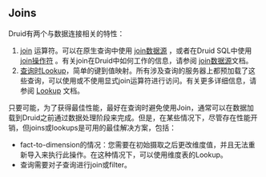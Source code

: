 <!-- toc -->
## Joins

Druid有两个与数据连接相关的特性：

1. [join](datasource.md#join) 运算符。可以在原生查询中使用 [join数据源](datasource.md#join) ，或者在Druid SQL中使用 [join操作符](druidsql.md) 。有关join在Druid中如何工作的信息，请参阅 [join数据源](datasource.md#join)文档。
2. [查询时Lookup](lookups.md)，简单的键到值映射。所有涉及查询的服务器上都预加载了这些查询，可以使用或不使用显式join运算符进行访问。有关更多详细信息，请参阅 [Lookup](lookups.md) 文档。
   
只要可能，为了获得最佳性能，最好在查询时避免使用Join，通常可以在数据加载到Druid之前通过数据处理阶段来完成。但是，在某些情况下，尽管存在性能开销，但joins或lookups是可用的最佳解决方案，包括：

* fact-to-dimension的情况：您需要在初始摄取之后更改维度值，并且无法重新导入来执行此操作。在这种情况下，可以使用维度表的Lookup。
* 查询需要对子查询进行join或filter。